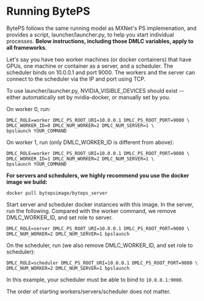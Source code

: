 # Running BytePS

BytePS follows the same running model as MXNet's PS implemenation, and provides a script, launcher/launcher.py, to help you start individual processes. **Below instructions, including those DMLC variables, apply to all frameworks.**

Let's say you have two worker machines (or docker containers) that have GPUs, one machine or container as a server, and a scheduler. The scheduler binds on 10.0.0.1 and port 9000. The workers and the server can connect to the scheduler via the IP and port using TCP.

To use launcher/launcher.py, NVIDIA_VISIBLE_DEVICES should exist -- either automatically set by nvidia-docker, or manually set by you.

On worker 0, run:

```
DMLC_ROLE=worker DMLC_PS_ROOT_URI=10.0.0.1 DMLC_PS_ROOT_PORT=9000 \
DMLC_WORKER_ID=0 DMLC_NUM_WORKER=2 DMLC_NUM_SERVER=1 \
bpslaunch YOUR_COMMAND
```

On worker 1, run (only DMLC_WORKER_ID is different from above):

```
DMLC_ROLE=worker DMLC_PS_ROOT_URI=10.0.0.1 DMLC_PS_ROOT_PORT=9000 \
DMLC_WORKER_ID=1 DMLC_NUM_WORKER=2 DMLC_NUM_SERVER=1 \
bpslaunch YOUR_COMMAND
```

**For servers and schedulers, we highly recommend you use the docker image we build:**

```
docker pull bytepsimage/byteps_server
```

Start server and scheduler docker instances with this image. In the server, run the following. Compared with the worker command, we remove DMLC_WORKER_ID, and set role to server.

```
DMLC_ROLE=server DMLC_PS_ROOT_URI=10.0.0.1 DMLC_PS_ROOT_PORT=9000 \
DMLC_NUM_WORKER=2 DMLC_NUM_SERVER=1 bpslaunch
```

On the scheduler, run (we also remove DMLC_WORKER_ID, and set role to scheduler):

```
DMLC_ROLE=scheduler DMLC_PS_ROOT_URI=10.0.0.1 DMLC_PS_ROOT_PORT=9000 \
DMLC_NUM_WORKER=2 DMLC_NUM_SERVER=1 bpslaunch
```

In this example, your scheduler must be able to bind to `10.0.0.1:9000`.

The order of starting workers/servers/scheduler does not matter.
